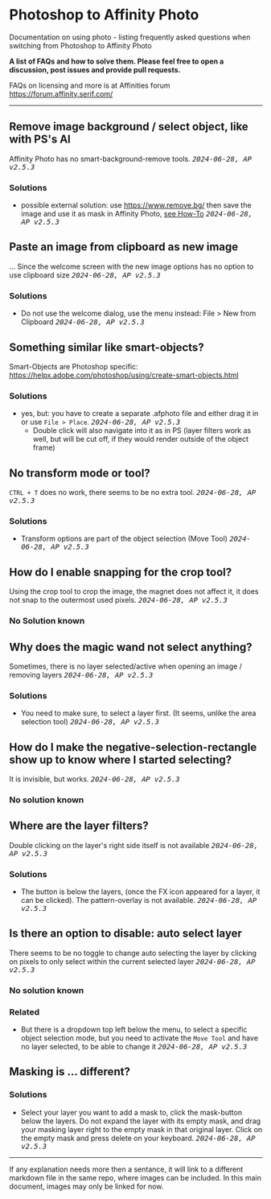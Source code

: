 # Photoshop to Affinity Photo
Documentation on using photo - listing frequently asked questions when switching from Photoshop to Affinity Photo

**A list of FAQs and how to solve them. Please feel free to open a discussion, post issues and provide pull requests.**

FAQs on licensing and more is at Affinities forum https://forum.affinity.serif.com/

---

## Remove image background / select object, like with PS's AI
Affinity Photo has no smart-background-remove tools. <kbd>*2024-06-28, AP v2.5.3*</kbd>
### Solutions
- possible external solution: use https://www.remove.bg/ then save the image and use it as mask in Affinity Photo, [see How-To](./detailed/Remove%20image%20background%20-%201.md) <kbd>*2024-06-28, AP v2.5.3*</kbd>

## Paste an image from clipboard as new image
... Since the welcome screen with the new image options has no option to use clipboard size <kbd>*2024-06-28, AP v2.5.3*</kbd>
### Solutions 
- Do not use the welcome dialog, use the menu instead: File > New from Clipboard <kbd>*2024-06-28, AP v2.5.3*</kbd>

## Something similar like smart-objects?
Smart-Objects are Photoshop specific: https://helpx.adobe.com/photoshop/using/create-smart-objects.html
### Solutions 
- yes, but: you have to create a separate .afphoto file and either drag it in or use `File > Place`. <kbd>*2024-06-28, AP v2.5.3*</kbd>
    - Double click will also navigate into it as in PS (layer filters work as well, but will be cut off, if they would render outside of the object frame)

## No transform mode or tool?
`CTRL + T` does no work, there seems to be no extra tool. <kbd>*2024-06-28, AP v2.5.3*</kbd>
### Solutions 
- Transform options are part of the object selection (Move Tool) <kbd>*2024-06-28, AP v2.5.3*</kbd>

## How do I enable snapping for the crop tool?
Using the crop tool to crop the image, the magnet does not affect it, it does not snap to the outermost used pixels. <kbd>*2024-06-28, AP v2.5.3*</kbd>
### No Solution known

## Why does the magic wand not select anything?
Sometimes, there is no layer selected/active when opening an image / removing layers <kbd>*2024-06-28, AP v2.5.3*</kbd>
### Solutions
- You need to make sure, to select a layer first. (It seems, unlike the area selection tool) <kbd>*2024-06-28, AP v2.5.3*</kbd>

## How do I make the negative-selection-rectangle show up to know where I started selecting?
It is invisible, but works. <kbd>*2024-06-28, AP v2.5.3*</kbd>
### No solution known

## Where are the layer filters?
Double clicking on the layer's right side itself is not available <kbd>*2024-06-28, AP v2.5.3*</kbd>
### Solutions
- The button is below the layers, (once the FX icon appeared for a layer, it can be clicked). The pattern-overlay is not available. <kbd>*2024-06-28, AP v2.5.3*</kbd>

## Is there an option to disable: auto select layer
There seems to be no toggle to change auto selecting the layer by clicking on pixels to only select within the current selected layer <kbd>*2024-06-28, AP v2.5.3*</kbd>
### No solution known
### Related
- But there is a dropdown top left below the menu, to select a specific object selection mode, but you need to activate the `Move Tool` and have no layer selected, to be able to change it <kbd>*2024-06-28, AP v2.5.3*</kbd>

## Masking is ... different?
### Solutions
- Select your layer you want to add a mask to, click the mask-button below the layers. Do not expand the layer with its empty mask, and drag your masking layer right to the empty mask in that original layer. Click on the empty mask and press delete on your keyboard. <kbd>*2024-06-28, AP v2.5.3*</kbd>


---

If any explanation needs more then a sentance, it will link to a different markdown file in the same repo, where images can be included. In this main document, images may only be linked for now.
